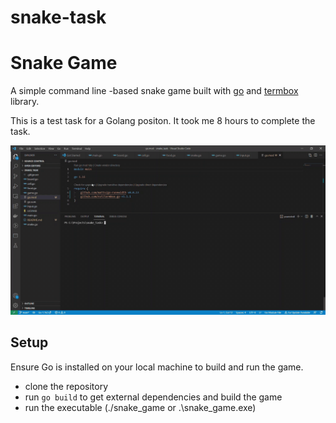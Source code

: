 # snake-task
# Snake Game
A simple command line -based snake game built with [go](//golang.org) and [termbox](//github.com/nsf/termbox-go) library.

This is a test task for a Golang positon. It took me 8 hours to complete the task. 

![screencast](/demo.gif)

## Setup
Ensure Go is installed on your local machine to build and run the game.

- clone the repository
- run `go build` to get external dependencies and build the game
- run  the executable (./snake_game or .\snake_game.exe)
